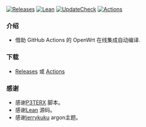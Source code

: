 [![Releases](https://img.shields.io/badge/support-X86|R4S-blue?style=flat&logo=rss)](https://github.com/Jason6111/OpenWrt-Personal/releases)
[![Lean](https://img.shields.io/badge/SourceCode-Lean-green?style=flat&logo=GitHub)](https://github.com/coolsnowwolf/lede)
[![UpdateCheck](https://img.shields.io/badge/Automatic-UpdateCheck-blueviolet?style=flat&logo=GitHubActions)](https://github.com/Jason6111/OpenWrt-Personal/actions)
[![Actions](https://img.shields.io/badge/GithubAction-Actions-important?style=flat&logo=GitHubActions)](https://github.com/Jason6111/OpenWrt-Personal/actions)

### 介绍 

- 借助 GitHub Actions 的 OpenWrt 在线集成自动编译.

### 下载

- [Releases](https://github.com/Jason6111/OpenWrt-Personal/releases) 或 [Actions](https://github.com/Jason6111/OpenWrt-Personal/actions)


### 感谢

- 感谢[P3TERX](https://github.com/P3TERX/Actions-OpenWrt) 脚本。  
- 感谢[Lean](https://github.com/coolsnowwolf/lede) 源码。  
- 感谢[jerrykuku](https://github.com/jerrykuku) argon主题。 
